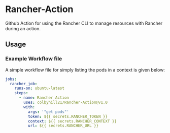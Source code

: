 # Rancher-Action
Github Action for using the Rancher CLI to manage resources with Rancher during an action.

## Usage

### Example Workflow file

A simple workflow file for simply listing the pods in a context is given below:

```yaml
jobs:
  rancher_job:
    runs-on: ubuntu-latest
    steps:
      - name: Rancher Action
        uses: colbyhill21/Rancher-Action@v1.0
        with: 
          args: '"get pods"'
          token: ${{ secrets.RANCHER_TOKEN }}
          context: ${{ secrets.RANCHER_CONTEXT }}
          url: ${{ secrets.RANCHER_URL }}
```
